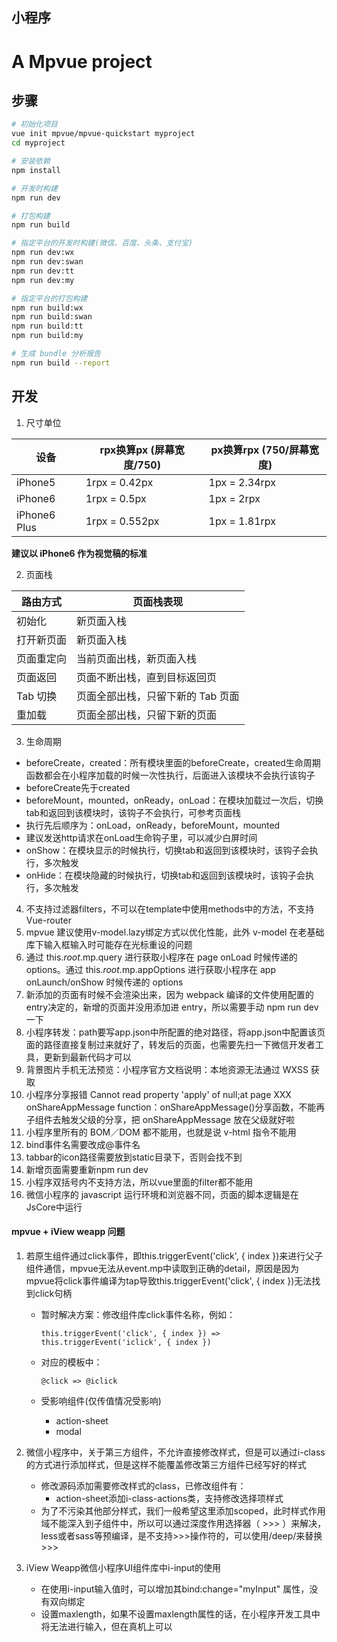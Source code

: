 ## 小程序

# A Mpvue project

## 步骤

``` bash
# 初始化项目
vue init mpvue/mpvue-quickstart myproject
cd myproject

# 安装依赖
npm install

# 开发时构建
npm run dev

# 打包构建
npm run build

# 指定平台的开发时构建(微信、百度、头条、支付宝)
npm run dev:wx
npm run dev:swan
npm run dev:tt
npm run dev:my

# 指定平台的打包构建
npm run build:wx
npm run build:swan
npm run build:tt
npm run build:my

# 生成 bundle 分析报告
npm run build --report
```
## 开发

1. 尺寸单位

| 设备 | rpx换算px (屏幕宽度/750) | px换算rpx (750/屏幕宽度) |
| ------ | ------ | ------ |
| iPhone5 | 1rpx = 0.42px | 1px = 2.34rpx |
| iPhone6 | 1rpx = 0.5px | 1px = 2rpx |
| iPhone6 Plus | 1rpx = 0.552px | 1px = 1.81rpx |

**建议以 iPhone6 作为视觉稿的标准**

2. 页面栈

| 路由方式 | 页面栈表现 |
| ------ | ------ |
| 初始化 | 新页面入栈 |
| 打开新页面 | 新页面入栈 |
| 页面重定向 | 当前页面出栈，新页面入栈 |
| 页面返回 | 页面不断出栈，直到目标返回页 |
| Tab 切换 | 页面全部出栈，只留下新的 Tab 页面 |
| 重加载 | 页面全部出栈，只留下新的页面 |

3. 生命周期

* beforeCreate，created：所有模块里面的beforeCreate，created生命周期函数都会在小程序加载的时候一次性执行，后面进入该模块不会执行该钩子
* beforeCreate先于created
* beforeMount，mounted，onReady，onLoad：在模块加载过一次后，切换tab和返回到该模块时，该钩子不会执行，可参考页面栈
* 执行先后顺序为：onLoad，onReady，beforeMount，mounted
* 建议发送http请求在onLoad生命钩子里，可以减少白屏时间
* onShow：在模块显示的时候执行，切换tab和返回到该模块时，该钩子会执行，多次触发
* onHide：在模块隐藏的时候执行，切换tab和返回到该模块时，该钩子会执行，多次触发

4. 不支持过滤器filters，不可以在template中使用methods中的方法，不支持Vue-router
5. mpvue 建议使用v-model.lazy绑定方式以优化性能，此外 v-model 在老基础库下输入框输入时可能存在光标重设的问题
6. 通过 this.$root.$mp.query 进行获取小程序在 page onLoad 时候传递的 options。通过 this.$root.$mp.appOptions 进行获取小程序在 app onLaunch/onShow 时候传递的 options
7. 新添加的页面有时候不会渲染出来，因为 webpack 编译的文件使用配置的 entry决定的，新增的页面并没用添加进 entry，所以需要手动 npm run dev 一下
8. 小程序转发：path要写app.json中所配置的绝对路径，将app.json中配置该页面的路径直接复制过来就好了，转发后的页面，也需要先扫一下微信开发者工具，更新到最新代码才可以
9. 背景图片手机无法预览：小程序官方文档说明：本地资源无法通过 WXSS 获取
10. 小程序分享报错 Cannot read property 'apply' of null;at page XXX onShareAppMessage function：onShareAppMessage()分享函数，不能再子组件去触发父级的分享，把 onShareAppMessage 放在父级就好啦
11. 小程序里所有的 BOM／DOM 都不能用，也就是说 v-html 指令不能用
12. bind事件名需要改成@事件名
13. tabbar的icon路径需要放到static目录下，否则会找不到
14. 新增页面需要重新npm run dev
15. 小程序双括号内不支持方法，所以vue里面的filter都不能用
16. 微信小程序的 javascript 运行环境和浏览器不同，页面的脚本逻辑是在JsCore中运行

#### mpvue + iView weapp 问题

1. 若原生组件通过click事件，即this.triggerEvent('click', { index })来进行父子组件通信，mpvue无法从event.mp中读取到正确的detail，原因是因为mpvue将click事件编译为tap导致this.triggerEvent('click', { index })无法找到click句柄

    * 暂时解决方案：修改组件库click事件名称，例如：

          this.triggerEvent('click', { index }) => this.triggerEvent('iclick', { index })

    * 对应的模板中：

          @click => @iclick

    * 受影响组件(仅传值情况受影响)
      * action-sheet
      * modal

2. 微信小程序中，关于第三方组件，不允许直接修改样式，但是可以通过i-class的方式进行添加样式，但是这样不能覆盖修改第三方组件已经写好的样式

    * 修改源码添加需要修改样式的class，已修改组件有：
        * action-sheet添加i-class-actions类，支持修改选择项样式
    * 为了不污染其他部分样式，我们一般希望这里添加scoped，此时样式作用域不能深入到子组件中，所以可以通过深度作用选择器（ >>> ）来解决，less或者sass等预编译，是不支持>>>操作符的，可以使用/deep/来替换>>>

3. iView Weapp微信小程序UI组件库中i-input的使用
      * 在使用i-input输入值时，可以增加其bind:change="myInput" 属性，没有双向绑定
      * 设置maxlength，如果不设置maxlength属性的话，在小程序开发工具中将无法进行输入，但在真机上可以
